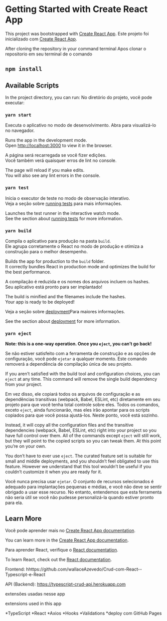 # Getting Started with Create React App

This project was bootstrapped with [Create React App](https://github.com/facebook/create-react-app).
Este projeto foi inicializado com [Create React App](https://github.com/facebook/create-react-app).


After cloning the repository in your command terminal
Apos clonar o repositorio em seu terminal de o comando

## `npm install`


## Available Scripts

In the project directory, you can run:
No diretório do projeto, você pode executar:

### `yarn start`

Executa o aplicativo no modo de desenvolvimento. 
Abra  para visualizá-lo no navegador.

Runs the app in the development mode.\
Open [http://localhost:3000](http://localhost:3000) to view it in the browser.

A página será recarregada se você fizer edições. \
Você também verá quaisquer erros de lint no console.

The page will reload if you make edits.\
You will also see any lint errors in the console.

### `yarn test`

Inicia o executor de teste no modo de observação interativo. \
Veja a seção sobre [running tests](https://facebook.github.io/create-react-app/docs/running-tests)
para mais informações.

Launches the test runner in the interactive watch mode.\
See the section about [running tests](https://facebook.github.io/create-react-app/docs/running-tests) for more information.

### `yarn build`

Compila o aplicativo para produção na pasta `build`. \
Ele agrupa corretamente o React no modo de produção e otimiza a construção para o melhor desempenho.

Builds the app for production to the `build` folder.\
It correctly bundles React in production mode and optimizes the build for the best performance.

A compilação é reduzida e os nomes dos arquivos incluem os hashes. \
Seu aplicativo está pronto para ser implantado!

The build is minified and the filenames include the hashes.\
Your app is ready to be deployed!

Veja a seção sobre [deployment](https://facebook.github.io/create-react-app/docs/deployment)Para maiores informações.

See the section about [deployment](https://facebook.github.io/create-react-app/docs/deployment) for more information.

### `yarn eject`

**Note: this is a one-way operation. Once you `eject`, you can’t go back!**

Se não estiver satisfeito com a ferramenta de construção e as opções de configuração, você pode `ejetar` a qualquer momento. Este comando removerá a dependência de compilação única de seu projeto.

If you aren’t satisfied with the build tool and configuration choices, you can `eject` at any time. This command will remove the single build dependency from your project.

Em vez disso, ele copiará todos os arquivos de configuração e as dependências transitivas (webpack, Babel, ESLint, etc) diretamente em seu projeto para que você tenha total controle sobre eles. Todos os comandos, exceto `eject`, ainda funcionarão, mas eles irão apontar para os scripts copiados para que você possa ajustá-los. Neste ponto, você está sozinho.

Instead, it will copy all the configuration files and the transitive dependencies (webpack, Babel, ESLint, etc) right into your project so you have full control over them. All of the commands except `eject` will still work, but they will point to the copied scripts so you can tweak them. At this point you’re on your own.

You don’t have to ever use `eject`. The curated feature set is suitable for small and middle deployments, and you shouldn’t feel obligated to use this feature. However we understand that this tool wouldn’t be useful if you couldn’t customize it when you are ready for it.

Você nunca precisa usar `ejetar`. O conjunto de recursos selecionados é adequado para implantações pequenas e médias, e você não deve se sentir obrigado a usar esse recurso. No entanto, entendemos que esta ferramenta não seria útil se você não pudesse personalizá-la quando estiver pronto para ela.

## Learn More

Você pode aprender mais no [Create React App documentation](https://facebook.github.io/create-react-app/docs/getting-started).

You can learn more in the [Create React App documentation](https://facebook.github.io/create-react-app/docs/getting-started).

Para aprender React, verifique o [React documentation](https://reactjs.org/).

To learn React, check out the [React documentation](https://reactjs.org/).


 Frontend: hhttps://github.com/wallaceAzevedo/Crud-com-React--Typescript-e-React

API (Backend): https://typescript-crud-api.herokuapp.com

extensões usadas nesse app

extensions used in this app

*TypeScript
*React
*Axios
*Hooks
*Validations
*deploy com GitHub Pages